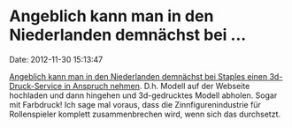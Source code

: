 Angeblich kann man in den Niederlanden demnächst bei \...
=========================================================

Date: 2012-11-30 15:13:47

[Angeblich kann man in den Niederlanden demnächst bei Staples einen
3d-Druck-Service in Anspruch
nehmen](http://www.wired.com/design/2012/11/staples-goes-3-d/). D.h.
Modell auf der Webseite hochladen und dann hingehen und 3d-gedrucktes
Modell abholen. Sogar mit Farbdruck! Ich sage mal voraus, dass die
Zinnfigurenindustrie für Rollenspieler komplett zusammenbrechen wird,
wenn sich das durchsetzt.
